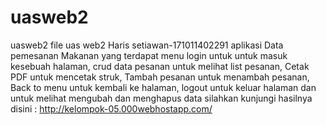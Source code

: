 # uasweb2
uasweb2
file uas web2 Haris setiawan-171011402291 aplikasi Data pemesanan Makanan yang terdapat menu login untuk untuk masuk kesebuah halaman, crud data pesanan untuk melihat list pesanan, Cetak PDF untuk mencetak struk, Tambah pesanan untuk menambah pesanan, Back to menu untuk kembali ke halaman, logout untuk keluar halaman dan untuk melihat mengubah dan menghapus data silahkan kunjungi hasilnya disini : http://kelompok-05.000webhostapp.com/   
